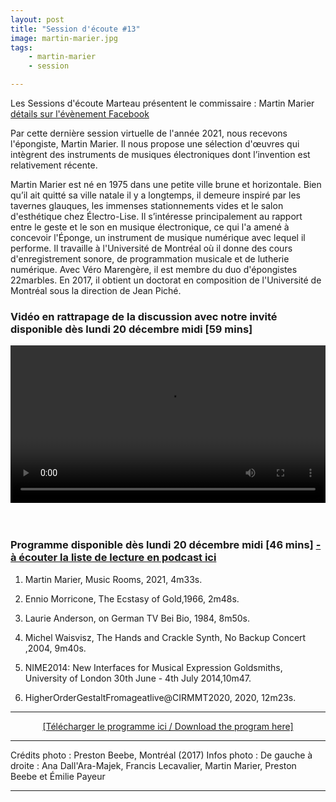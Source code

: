 ```yaml
---
layout: post
title: "Session d'écoute #13"
image: martin-marier.jpg
tags: 
    - martin-marier
    - session

---
```



Les Sessions d'écoute Marteau présentent le commissaire : Martin Marier <a href="https://fb.me/e/2T1EoGHU3" target="_blank"> détails sur l'évènement Facebook</a>
<br>

Par cette dernière session virtuelle de l'année 2021, nous recevons l'épongiste, Martin Marier. Il nous propose une sélection d'œuvres qui intègrent des instruments de musiques électroniques dont l’invention est relativement récente.

Martin Marier est né en 1975 dans une petite ville brune et horizontale. Bien qu’il ait quitté sa ville natale il y a longtemps, il demeure inspiré par les tavernes glauques, les immenses stationnements vides et le salon d'esthétique chez Électro-Lise. Il s’intéresse principalement au rapport entre le geste et le son en musique électronique, ce qui l'a amené à concevoir l'Éponge, un instrument de musique numérique avec lequel il performe. Il travaille à l'Université de Montréal où il donne des cours d'enregistrement sonore, de programmation musicale et de lutherie numérique. Avec Véro Marengère, il est membre du duo d'épongistes 22marbles. En 2017, il obtient un doctorat en composition de l'Université de Montréal sous la direction de Jean Piché.



### Vidéo en rattrapage de la discussion avec notre invité disponible dès lundi 20 décembre midi [59 mins]

<!-- Video -->

<center>
<video width="100%" controls>
  <source src="https://vigliensoni.com/sessions-marteau/session-virtuelle/videos/session-13-martin-marier.mp4" type="video/mp4">
  Your browser does not support HTML video.
</video>
</center>


<br>
<br>


### Programme disponible dès lundi 20 décembre midi  [46 mins]  <a href="https://sessionsmarteau.com/musique/#podcasts">- à écouter la liste de lecture en podcast ici  </a>


1. Martin Marier, Music Rooms, 2021, 4m33s.

2. Ennio Morricone, The Ecstasy of Gold,1966, 2m48s.

3. Laurie Anderson, on German TV Bei Bio, 1984, 8m50s.

4. Michel Waisvisz, The Hands and Crackle Synth, No Backup Concert ,2004, 9m40s.

5. NIME2014: New Interfaces for Musical Expression Goldsmiths, University of London 30th June - 4th July 2014,10m47.

6. HigherOrderGestaltFromageatlive@CIRMMT2020, 2020, 12m23s.





<hr>

<DIV align="center">
<a href="https://sessionsmarteau.com/uploads/session-013/program/Sessions-Marteau-013-Programme.pdf" download>[Télécharger le programme ici / Download the program here] </a>
</DIV>

<hr>
Crédits photo : Preston Beebe, Montréal (2017) 
Infos photo : De gauche à droite : Ana Dall'Ara-Majek, Francis Lecavalier, Martin Marier, Preston Beebe et Émilie Payeur
<hr>



